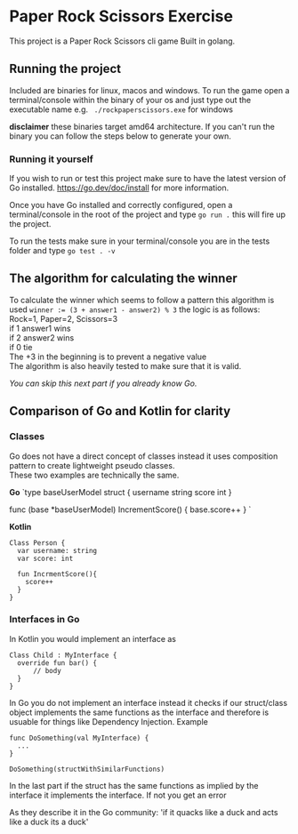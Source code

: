 # Paper Rock Scissors Exercise

This project is a Paper Rock Scissors cli game Built in golang.

## Running the project

Included are binaries for linux, macos and windows.
To run the game open a terminal/console within the binary of your os and just type out the executable name e.g. ` ./rockpaperscissors.exe` for windows

**disclaimer** these binaries target amd64 architecture. If you can't run the binary you can follow the steps below to generate your own.

### Running it yourself
If you wish to run  or test this project make sure to have the latest version of Go installed.
https://go.dev/doc/install for more information.

Once you have Go installed and correctly configured, open a terminal/console in the root of the project and type `go run .` this will fire up the project.

To run the tests make sure in your terminal/console you are in the tests folder and type `go test . -v`

## The algorithm for calculating the winner
To calculate the winner which seems to follow a pattern this algorithm is used 
`winner := (3 + answer1 - answer2) % 3`
the logic is as follows: <br>
    Rock=1, Paper=2, Scissors=3 <br>
	  if 1 answer1 wins <br>
	  if 2 answer2 wins <br>
	  if 0 tie <br>
	  The +3 in the beginning is to prevent a negative value <br>
The algorithm is also heavily tested to make sure that it is valid.<br>

_You can skip this next part if you already know Go._

## Comparison of Go and Kotlin for clarity

### Classes
Go does not have a direct concept of classes instead it uses composition pattern to create lightweight pseudo classes. <br>
These two examples are technically the same.

**Go**
`type baseUserModel struct {
  username string
	score    int
}

func (base *baseUserModel) IncrementScore() {
	base.score++
}
`

**Kotlin**
```
Class Person {
  var username: string
  var score: int
  
  fun IncrmentScore(){
    score++
  }
}
```

### Interfaces in Go
  In Kotlin you would implement an interface as
  ```
  Class Child : MyInterface {
    override fun bar() {
        // body
    }
  }
```

In Go you do not implement an interface instead it checks if our struct/class object implements the same functions as the interface and therefore is usuable for things like Dependency Injection. Example

```
func DoSomething(val MyInterface) {
  ...
}

DoSomething(structWithSimilarFunctions)
```
In the last part if the struct has the same functions as implied by the interface it implements the interface. If not you get an error

As they describe it in the Go community: 'if it quacks like a duck and acts like a duck its a duck'




